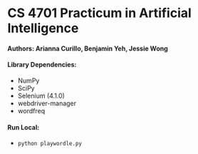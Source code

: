 # CS 4701 Practicum in Artificial Intelligence 

#### Authors: Arianna Curillo, Benjamin Yeh, Jessie Wong

#### Library Dependencies:
* NumPy
* SciPy
* Selenium (4.1.0)
* webdriver-manager
* wordfreq

#### Run Local:
* `python playwordle.py`
